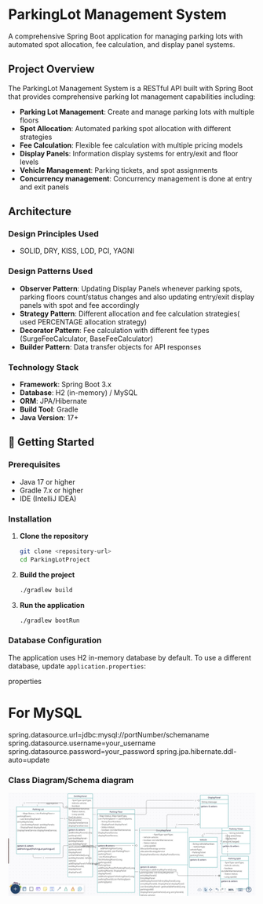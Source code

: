 # ParkingLot Management System

A comprehensive Spring Boot application for managing parking lots with automated spot allocation, fee calculation, and display panel systems.

## Project Overview

The ParkingLot Management System is a RESTful API built with Spring Boot that provides comprehensive parking lot management capabilities including:

- **Parking Lot Management**: Create and manage parking lots with multiple floors
- **Spot Allocation**: Automated parking spot allocation with different strategies
- **Fee Calculation**: Flexible fee calculation with multiple pricing models
- **Display Panels**: Information display systems for entry/exit and floor levels
- **Vehicle Management**: Parking tickets, and spot assignments
- **Concurrency management**: Concurrency management is done at entry and exit panels 

## Architecture

### Design Principles Used

- SOLID, DRY, KISS, LOD, PCI, YAGNI


### Design Patterns Used

- **Observer Pattern**: Updating Display Panels whenever parking spots, parking floors count/status changes and also updating entry/exit display panels with spot and fee accordingly
- **Strategy Pattern**: Different allocation and fee calculation strategies( used PERCENTAGE allocation strategy)
- **Decorator Pattern**: Fee calculation with different fee types (SurgeFeeCalculator, BaseFeeCalculator)
- **Builder Pattern**: Data transfer objects for API responses

### Technology Stack
- **Framework**: Spring Boot 3.x
- **Database**: H2 (in-memory) / MySQL 
- **ORM**: JPA/Hibernate
- **Build Tool**: Gradle
- **Java Version**: 17+



## 🚀 Getting Started

### Prerequisites
- Java 17 or higher
- Gradle 7.x or higher
- IDE (IntelliJ IDEA)

### Installation

1. **Clone the repository**
   ```bash
   git clone <repository-url>
   cd ParkingLotProject
   ```

2. **Build the project**
   ```bash
   ./gradlew build
   ```

3. **Run the application**
   ```bash
   ./gradlew bootRun
   ```



### Database Configuration

The application uses H2 in-memory database by default. To use a different database, update `application.properties`:

properties
# For MySQL
spring.datasource.url=jdbc:mysql://portNumber/schemaname
spring.datasource.username=your_username
spring.datasource.password=your_password
spring.jpa.hibernate.ddl-auto=update


### Class Diagram/Schema diagram

![Low Level Design Diagram.png](Low%20Level%20Design%20Diagram.png)



